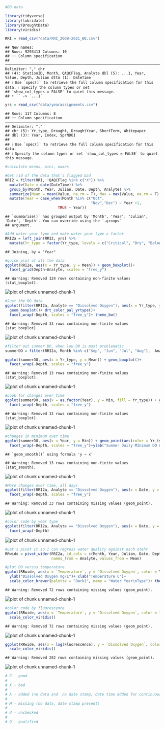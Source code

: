 

```r
#DO data

library(tidyverse)
library(lubridate)
library(DroughtData)
library(viridis)

RRI = read_csv("data/RRI_2008-2021_WQ.csv")
```

```
## New names:
## Rows: 9293413 Columns: 10
## ── Column specification
## ───────────────────────────────────────────────────────────────────────────────────────────────── Delimiter: "," chr
## (4): StationID, Month, QAQCFlag, Analyte dbl (5): ...1, Year, Value, Depth, Julian dttm (1): DateTime
## ℹ Use `spec()` to retrieve the full column specification for this data. ℹ Specify the column types or set
## `show_col_types = FALSE` to quiet this message.
## • `` -> `...1`
```

```r
yrs = read_csv("data/yearassignments.csv")
```

```
## Rows: 117 Columns: 8
## ── Column specification ─────────────────────────────────────────────────────────────────────────────────────────────────
## Delimiter: ","
## chr (5): Yr_type, Drought, DroughtYear, ShortTerm, Whitepaper
## dbl (3): Year, Index, SprNDOI
## 
## ℹ Use `spec()` to retrieve the full column specification for this data.
## ℹ Specify the column types or set `show_col_types = FALSE` to quiet this message.
```

```r
#calculate means, mins, maxes

#Get rid of the data that's flagged bad
RRI2 = filter(RRI, !QAQCFlag %in% c("X")) %>%
  mutate(Date = date(DateTime)) %>%
  group_by(Month, Year, Julian, Date, Depth, Analyte) %>%
  summarize(Mean = mean(Value, na.rm = T), Max = max(Value, na.rm = T), Min = min(Value, na.rm = T)) %>%
  mutate(Year = case_when(Month %in% c("Oct",
                                       "Nov","Dec") ~ Year +1,
                        TRUE ~ Year))
```

```
## `summarise()` has grouped output by 'Month', 'Year', 'Julian', 'Date', 'Depth'. You can override using the `.groups`
## argument.
```

```r
#Add water year type and make water year type a factor
RRI2a = left_join(RRI2, yrs) %>%
  mutate(Yr_type = factor(Yr_type, levels = c("Critical", "Dry", "Below Normal", "Wet")))
```

```
## Joining, by = "Year"
```

```r
#quick plot of all the data
ggplot(RRI2a, aes(x = Yr_type, y = Mean)) + geom_boxplot()+
  facet_grid(Depth~Analyte, scales = "free_y")
```

```
## Warning: Removed 124 rows containing non-finite values (stat_boxplot).
```

![plot of chunk unnamed-chunk-1](figure/unnamed-chunk-1-1.png)

```r
#Just the DO data
ggplot(filter(RRI2a, Analyte == "Dissolved Oxygen"), aes(x = Yr_type, y = Mean, fill = Yr_type)) + 
  geom_boxplot()+ drt_color_pal_yrtype()+
  facet_wrap(~Depth, scales = "free_y")+ theme_bw()
```

```
## Warning: Removed 33 rows containing non-finite values (stat_boxplot).
```

![plot of chunk unnamed-chunk-1](figure/unnamed-chunk-1-2.png)

```r
#filter out summer DO, when low DO is most problematic
summerDO = filter(RRI2a, Month %in% c("Sep", "Jun", "Jul", "Aug"),  Analyte == "Dissolved Oxygen")

ggplot(summerDO, aes(x = Yr_type, y = Mean)) + geom_boxplot()+
  facet_wrap(~Depth, scales = "free_y")
```

```
## Warning: Removed 13 rows containing non-finite values (stat_boxplot).
```

![plot of chunk unnamed-chunk-1](figure/unnamed-chunk-1-3.png)

```r
#Look for changes over time
ggplot(summerDO, aes(x = as.factor(Year), y = Min, fill = Yr_type)) + geom_boxplot()+
  facet_wrap(~Depth, scales = "free_y")
```

```
## Warning: Removed 13 rows containing non-finite values (stat_boxplot).
```

![plot of chunk unnamed-chunk-1](figure/unnamed-chunk-1-4.png)

```r
#changes in minimum over time
ggplot(summerDO, aes(x = Year, y = Min)) + geom_point(aes(color = Yr_type))+ geom_smooth(method = lm)+
  facet_wrap(~Depth, scales = "free_y")+ylab("Summer Daily MInimum DO mg/L")
```

```
## `geom_smooth()` using formula 'y ~ x'
```

```
## Warning: Removed 13 rows containing non-finite values (stat_smooth).
```

![plot of chunk unnamed-chunk-1](figure/unnamed-chunk-1-5.png)

```r
#More changes over time, all days
ggplot(filter(RRI2a, Analyte == "Dissolved Oxygen"), aes(x = Date, y = Mean)) + geom_point()+
  facet_wrap(~Depth, scales = "free_y")
```

```
## Warning: Removed 33 rows containing missing values (geom_point).
```

![plot of chunk unnamed-chunk-1](figure/unnamed-chunk-1-6.png)

```r
#color code by year type
ggplot(filter(RRI2a, Analyte == "Dissolved Oxygen"), aes(x = Date, y = Min, color = Yr_type)) + geom_point()+
  facet_wrap(~Depth)
```

![plot of chunk unnamed-chunk-1](figure/unnamed-chunk-1-7.png)

```r
#Let's pivot it so I can regress water quality against each otehr
RRwide = pivot_wider(RRI2a, id_cols = c(Month, Year, Julian, Date, Depth, Yr_type), 
                     names_from = Analyte, values_from = Mean)

#plot DO versus temperature
ggplot(RRwide, aes(x = `Temperature`, y = `Dissolved Oxygen`, color = Yr_type)) + geom_point()+
  ylab("Dissolved Oxygen mg/L")+ xlab("Temperature C")+ 
  scale_color_brewer(palette = "Dark2", name = "Water Year\nType")+ theme_bw()
```

```
## Warning: Removed 72 rows containing missing values (geom_point).
```

![plot of chunk unnamed-chunk-1](figure/unnamed-chunk-1-8.png)

```r
#color code by fluorescence
ggplot(RRwide, aes(x = `Temperature`, y = `Dissolved Oxygen`, color = log(Fluorescence))) + geom_point()+
  scale_color_viridis()
```

```
## Warning: Removed 72 rows containing missing values (geom_point).
```

![plot of chunk unnamed-chunk-1](figure/unnamed-chunk-1-9.png)

```r
ggplot(RRwide, aes(x = log(Fluorescence), y = `Dissolved Oxygen`, color = Temperature)) + geom_point()+
  scale_color_viridis()
```

```
## Warning: Removed 282 rows containing missing values (geom_point).
```

![plot of chunk unnamed-chunk-1](figure/unnamed-chunk-1-10.png)

```r
# G - good 
# 
# X - bad
# 
# A - added (no data and  no date stamp, date time added for continuous date)
# 
# M - missing (no data, date stamp present)
# 
# U - unchecked 
# 
# Q - qualified 
```

